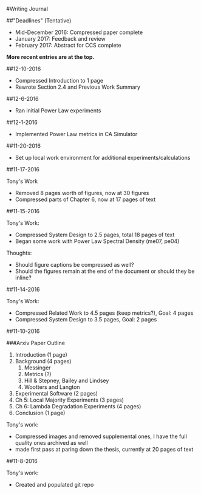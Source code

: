 #Writing Journal

##"Deadlines" (Tentative)
- Mid-December 2016: Compressed paper complete
- January 2017: Feedback and review
- February 2017: Abstract for CCS complete

__More recent entries are at the top.__


##12-10-2016
 - Compressed Introduction to 1 page
 - Rewrote Section 2.4 and Previous Work Summary

##12-6-2016
 - Ran initial Power Law experiments

##12-1-2016
 - Implemented Power Law metrics in CA Simulator

##11-20-2016
 - Set up local work environment for additional experiments/calculations

##11-17-2016

Tony's Work
- Removed 8 pages worth of figures, now at 30 figures
- Compressed parts of Chapter 6, now at 17 pages of text

##11-15-2016

Tony's Work:
- Compressed System Design to 2.5 pages, total 18 pages of text
- Began some work with Power Law Spectral Density (me07, pe04)

Thoughts:
- Should figure captions be compressed as well?
- Should the figures remain at the end of the document or should they be inline?

##11-14-2016

Tony's Work:
- Compressed Related Work to 4.5 pages (keep metrics?), Goal: 4 pages
- Compressed System Design to 3.5 pages, Goal: 2 pages

##11-10-2016

###Arxiv Paper Outline
1. Introduction (1 page)
2. Background (4 pages)
    1. Messinger
    2. Metrics (?)
    3. Hill & Stepney, Bailey and Lindsey
    4. Wootters and Langton
3. Experimental Software (2 pages)
4. Ch 5: Local Majority Experiments (3 pages)
5. Ch 6: Lambda Degradation Experiments (4 pages)
6. Conclusion (1 page)

Tony's work:
 - Compressed images and removed supplemental ones, I have the full quality ones archived as well
 - made first pass at paring down the thesis, currently at 20 pages of text

##11-8-2016

Tony's work:
- Created and populated git repo
